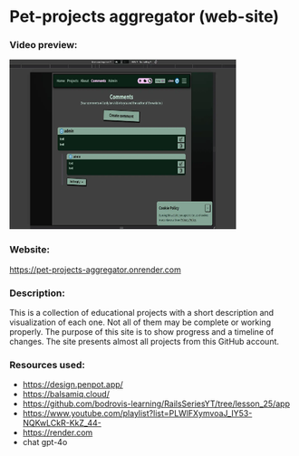 # Pet-projects aggregator (web-site)

### Video preview:
<a href="https://firebasestorage.googleapis.com/v0/b/projects-aggregator-database.appspot.com/o/pet_projects.mp4?alt=media&token=e6d65067-ae8b-443f-8eb9-6b311655b828">
    <img src="./pet_projects.webp" alt="video preview" width="400" height="300">
</a>

### Website:
https://pet-projects-aggregator.onrender.com

### Description:
This is a collection of educational projects with a short description and visualization of each one. Not all of them may be complete or working properly. The purpose of this site is to show progress and a timeline of changes. The site presents almost all projects from this GitHub account.

### Resources used:
- https://design.penpot.app/
- https://balsamiq.cloud/
- https://github.com/bodrovis-learning/RailsSeriesYT/tree/lesson_25/app
- https://www.youtube.com/playlist?list=PLWlFXymvoaJ_IY53-NQKwLCkR-KkZ_44-
- https://render.com
- chat gpt-4o
